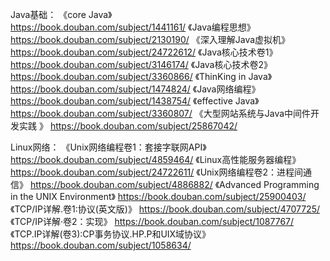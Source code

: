 Java基础：
《core Java》  
https://book.douban.com/subject/1441161/
《Java编程思想》 
https://book.douban.com/subject/2130190/
《深入理解Java虚拟机》 
https://book.douban.com/subject/24722612/
《Java核心技术卷1》 
https://book.douban.com/subject/3146174/
《Java核心技术卷2》 
https://book.douban.com/subject/3360866/
《ThinKing in Java》 
https://book.douban.com/subject/1474824/
《Java网络编程》
https://book.douban.com/subject/1438754/
《effective Java》
https://book.douban.com/subject/3360807/
《大型网站系统与Java中间件开发实践 》
https://book.douban.com/subject/25867042/


Linux网络：
《Unix网络编程卷1：套接字联网API》 
https://book.douban.com/subject/4859464/
《Linux高性能服务器编程》
https://book.douban.com/subject/24722611/
《Unix网络编程卷2：进程间通信》
https://book.douban.com/subject/4886882/
《Advanced Programming in the UNIX Environment》 
https://book.douban.com/subject/25900403/
《TCP/IP详解.卷1:协议(英文版)》
https://book.douban.com/subject/4707725/
《TCP/IP详解·卷2：实现》
https://book.douban.com/subject/1087767/
《TCP.IP详解(卷3):CP事务协议.HP.P和UIX域协议》 
https://book.douban.com/subject/1058634/
